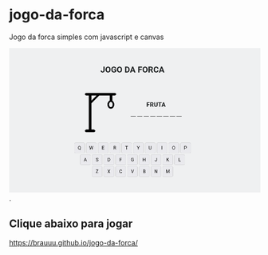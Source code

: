 # jogo-da-forca
Jogo da forca simples com javascript e canvas

![Imagem exemplo do jogo da forca](/example.png).

## Clique abaixo para jogar
https://brauuu.github.io/jogo-da-forca/
